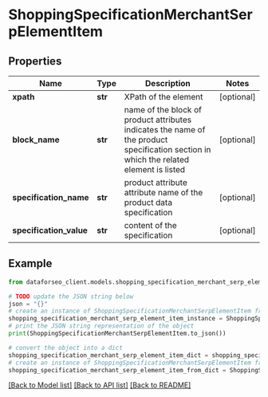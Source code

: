 # ShoppingSpecificationMerchantSerpElementItem


## Properties

Name | Type | Description | Notes
------------ | ------------- | ------------- | -------------
**xpath** | **str** | XPath of the element | [optional] 
**block_name** | **str** | name of the block of product attributes indicates the name of the product specification section in which the related element is listed | [optional] 
**specification_name** | **str** | product attribute attribute name of the product data specification | [optional] 
**specification_value** | **str** | content of the specification | [optional] 

## Example

```python
from dataforseo_client.models.shopping_specification_merchant_serp_element_item import ShoppingSpecificationMerchantSerpElementItem

# TODO update the JSON string below
json = "{}"
# create an instance of ShoppingSpecificationMerchantSerpElementItem from a JSON string
shopping_specification_merchant_serp_element_item_instance = ShoppingSpecificationMerchantSerpElementItem.from_json(json)
# print the JSON string representation of the object
print(ShoppingSpecificationMerchantSerpElementItem.to_json())

# convert the object into a dict
shopping_specification_merchant_serp_element_item_dict = shopping_specification_merchant_serp_element_item_instance.to_dict()
# create an instance of ShoppingSpecificationMerchantSerpElementItem from a dict
shopping_specification_merchant_serp_element_item_from_dict = ShoppingSpecificationMerchantSerpElementItem.from_dict(shopping_specification_merchant_serp_element_item_dict)
```
[[Back to Model list]](../README.md#documentation-for-models) [[Back to API list]](../README.md#documentation-for-api-endpoints) [[Back to README]](../README.md)


